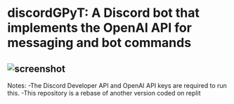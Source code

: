 # discordGPyT: A Discord bot that implements the OpenAI API for messaging and bot commands



## ![screenshot](https://github.com/bilan604/OpenAI-Discord-autobot/blob/master/static/SeaTurtlePNG.png?width=20px)  

Notes:
-The Discord Developer API and OpenAI API keys are required to run this. 
-This repository is a rebase of another version coded on replit

